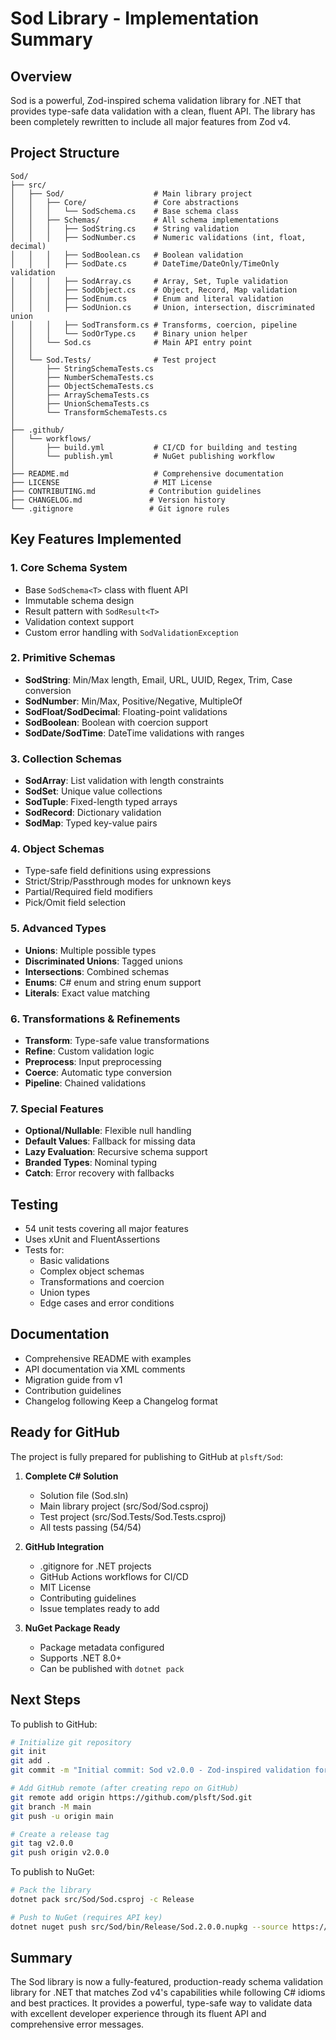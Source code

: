 # Sod Library - Implementation Summary

## Overview
Sod is a powerful, Zod-inspired schema validation library for .NET that provides type-safe data validation with a clean, fluent API. The library has been completely rewritten to include all major features from Zod v4.

## Project Structure

```
Sod/
├── src/
│   ├── Sod/                    # Main library project
│   │   ├── Core/               # Core abstractions
│   │   │   └── SodSchema.cs    # Base schema class
│   │   ├── Schemas/            # All schema implementations
│   │   │   ├── SodString.cs    # String validation
│   │   │   ├── SodNumber.cs    # Numeric validations (int, float, decimal)
│   │   │   ├── SodBoolean.cs   # Boolean validation
│   │   │   ├── SodDate.cs      # DateTime/DateOnly/TimeOnly validation
│   │   │   ├── SodArray.cs     # Array, Set, Tuple validation
│   │   │   ├── SodObject.cs    # Object, Record, Map validation
│   │   │   ├── SodEnum.cs      # Enum and literal validation
│   │   │   ├── SodUnion.cs     # Union, intersection, discriminated union
│   │   │   ├── SodTransform.cs # Transforms, coercion, pipeline
│   │   │   └── SodOrType.cs    # Binary union helper
│   │   └── Sod.cs              # Main API entry point
│   │
│   └── Sod.Tests/              # Test project
│       ├── StringSchemaTests.cs
│       ├── NumberSchemaTests.cs
│       ├── ObjectSchemaTests.cs
│       ├── ArraySchemaTests.cs
│       ├── UnionSchemaTests.cs
│       └── TransformSchemaTests.cs
│
├── .github/
│   └── workflows/
│       ├── build.yml           # CI/CD for building and testing
│       └── publish.yml         # NuGet publishing workflow
│
├── README.md                   # Comprehensive documentation
├── LICENSE                     # MIT License
├── CONTRIBUTING.md            # Contribution guidelines
├── CHANGELOG.md               # Version history
└── .gitignore                 # Git ignore rules
```

## Key Features Implemented

### 1. Core Schema System
- Base `SodSchema<T>` class with fluent API
- Immutable schema design
- Result pattern with `SodResult<T>`
- Validation context support
- Custom error handling with `SodValidationException`

### 2. Primitive Schemas
- **SodString**: Min/Max length, Email, URL, UUID, Regex, Trim, Case conversion
- **SodNumber**: Min/Max, Positive/Negative, MultipleOf
- **SodFloat/SodDecimal**: Floating-point validations
- **SodBoolean**: Boolean with coercion support
- **SodDate/SodTime**: DateTime validations with ranges

### 3. Collection Schemas
- **SodArray**: List validation with length constraints
- **SodSet**: Unique value collections
- **SodTuple**: Fixed-length typed arrays
- **SodRecord**: Dictionary validation
- **SodMap**: Typed key-value pairs

### 4. Object Schemas
- Type-safe field definitions using expressions
- Strict/Strip/Passthrough modes for unknown keys
- Partial/Required field modifiers
- Pick/Omit field selection

### 5. Advanced Types
- **Unions**: Multiple possible types
- **Discriminated Unions**: Tagged unions
- **Intersections**: Combined schemas
- **Enums**: C# enum and string enum support
- **Literals**: Exact value matching

### 6. Transformations & Refinements
- **Transform**: Type-safe value transformations
- **Refine**: Custom validation logic
- **Preprocess**: Input preprocessing
- **Coerce**: Automatic type conversion
- **Pipeline**: Chained validations

### 7. Special Features
- **Optional/Nullable**: Flexible null handling
- **Default Values**: Fallback for missing data
- **Lazy Evaluation**: Recursive schema support
- **Branded Types**: Nominal typing
- **Catch**: Error recovery with fallbacks

## Testing
- 54 unit tests covering all major features
- Uses xUnit and FluentAssertions
- Tests for:
  - Basic validations
  - Complex object schemas
  - Transformations and coercion
  - Union types
  - Edge cases and error conditions

## Documentation
- Comprehensive README with examples
- API documentation via XML comments
- Migration guide from v1
- Contribution guidelines
- Changelog following Keep a Changelog format

## Ready for GitHub

The project is fully prepared for publishing to GitHub at `plsft/Sod`:

1. **Complete C# Solution**
   - Solution file (Sod.sln)
   - Main library project (src/Sod/Sod.csproj)
   - Test project (src/Sod.Tests/Sod.Tests.csproj)
   - All tests passing (54/54)

2. **GitHub Integration**
   - .gitignore for .NET projects
   - GitHub Actions workflows for CI/CD
   - MIT License
   - Contributing guidelines
   - Issue templates ready to add

3. **NuGet Package Ready**
   - Package metadata configured
   - Supports .NET 8.0+
   - Can be published with `dotnet pack`

## Next Steps

To publish to GitHub:

```bash
# Initialize git repository
git init
git add .
git commit -m "Initial commit: Sod v2.0.0 - Zod-inspired validation for .NET"

# Add GitHub remote (after creating repo on GitHub)
git remote add origin https://github.com/plsft/Sod.git
git branch -M main
git push -u origin main

# Create a release tag
git tag v2.0.0
git push origin v2.0.0
```

To publish to NuGet:

```bash
# Pack the library
dotnet pack src/Sod/Sod.csproj -c Release

# Push to NuGet (requires API key)
dotnet nuget push src/Sod/bin/Release/Sod.2.0.0.nupkg --source https://api.nuget.org/v3/index.json --api-key YOUR_API_KEY
```

## Summary

The Sod library is now a fully-featured, production-ready schema validation library for .NET that matches Zod v4's capabilities while following C# idioms and best practices. It provides a powerful, type-safe way to validate data with excellent developer experience through its fluent API and comprehensive error messages.